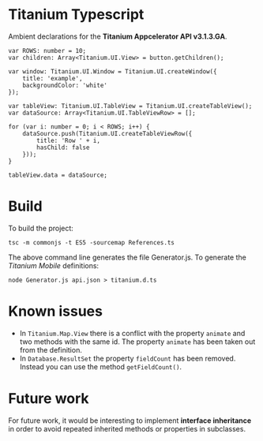 # Titanium Typescript

Ambient declarations for the **Titanium Appcelerator API v3.1.3.GA**.

	var ROWS: number = 10;
	var children: Array<Titanium.UI.View> = button.getChildren();
		
	var window: Titanium.UI.Window = Titanium.UI.createWindow({
		title: 'example',
		backgroundColor: 'white'
	});
	
	var tableView: Titanium.UI.TableView = Titanium.UI.createTableView();
	var dataSource: Array<Titanium.UI.TableViewRow> = [];
	
	for (var i: number = 0; i < ROWS; i++) {
		dataSource.push(Titanium.UI.createTableViewRow({
			title: 'Row ' + i,
			hasChild: false
		}));
	}
	
	tableView.data = dataSource;

# Build

To build the project:

    tsc -m commonjs -t ES5 -sourcemap References.ts

The above command line generates the file Generator.js. To generate the _Titanium Mobile_ definitions:

    node Generator.js api.json > titanium.d.ts

# Known issues

*	In `Titanium.Map.View` there is a conflict with the property `animate` and two methods with the same id. The property `animate` has been taken out from the definition.
*	In `Database.ResultSet` the property `fieldCount` has been removed. Instead you can use the method `getFieldCount()`.

# Future work

For future work, it would be interesting to implement **interface inheritance** in order to avoid
repeated inherited methods or properties in subclasses.
